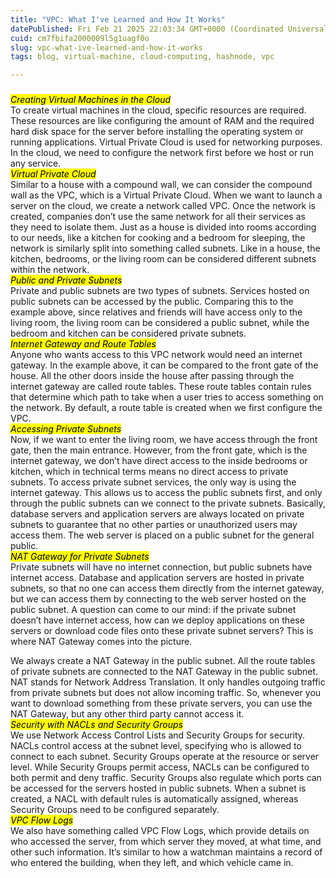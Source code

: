 ```yaml
---
title: "VPC: What I've Learned and How It Works"
datePublished: Fri Feb 21 2025 22:03:34 GMT+0000 (Coordinated Universal Time)
cuid: cm7fbifa2000009l5g1uagf0o
slug: vpc-what-ive-learned-and-how-it-works
tags: blog, virtual-machine, cloud-computing, hashnode, vpc

---
```


###   

*<mark>Creating Virtual Machines in the Cloud</mark>*  
To create virtual machines in the cloud, specific resources are required. These resources are like configuring the amount of RAM and the required hard disk space for the server before installing the operating system or running applications. Virtual Private Cloud is used for networking purposes. In the cloud, we need to configure the network first before we host or run any service.  
*<mark>Virtual Private Cloud</mark>*  
Similar to a house with a compound wall, we can consider the compound wall as the VPC, which is a Virtual Private Cloud. When we want to launch a server on the cloud, we create a network called VPC. Once the network is created, companies don’t use the same network for all their services as they need to isolate them. Just as a house is divided into rooms according to our needs, like a kitchen for cooking and a bedroom for sleeping, the network is similarly split into something called subnets. Like in a house, the kitchen, bedrooms, or the living room can be considered different subnets within the network.  
*<mark>Public and Private Subnets</mark>*  
Private and public subnets are two types of subnets. Services hosted on public subnets can be accessed by the public. Comparing this to the example above, since relatives and friends will have access only to the living room, the living room can be considered a public subnet, while the bedroom and kitchen can be considered private subnets.  
*<mark>Internet Gateway and Route Tables</mark>*  
Anyone who wants access to this VPC network would need an internet gateway. In the example above, it can be compared to the front gate of the house. All the other doors inside the house after passing through the internet gateway are called route tables. These route tables contain rules that determine which path to take when a user tries to access something on the network. By default, a route table is created when we first configure the VPC.  
*<mark>Accessing Private Subnets</mark>*  
Now, if we want to enter the living room, we have access through the front gate, then the main entrance. However, from the front gate, which is the internet gateway, we don’t have direct access to the inside bedrooms or kitchen, which in technical terms means no direct access to private subnets. To access private subnet services, the only way is using the internet gateway. This allows us to access the public subnets first, and only through the public subnets can we connect to the private subnets. Basically, database servers and application servers are always located on private subnets to guarantee that no other parties or unauthorized users may access them. The web server is placed on a public subnet for the general public.  
*<mark>NAT Gateway for Private Subnets</mark>*  
Private subnets will have no internet connection, but public subnets have internet access. Database and application servers are hosted in private subnets, so that no one can access them directly from the internet gateway, but we can access them by connecting to the web server hosted on the public subnet. A question can come to our mind: if the private subnet doesn’t have internet access, how can we deploy applications on these servers or download code files onto these private subnet servers? This is where NAT Gateway comes into the picture.

We always create a NAT Gateway in the public subnet. All the route tables of private subnets are connected to the NAT Gateway in the public subnet. NAT stands for Network Address Translation. It only handles outgoing traffic from private subnets but does not allow incoming traffic. So, whenever you want to download something from these private servers, you can use the NAT Gateway, but any other third party cannot access it.  
*<mark>Security with NACLs and Security Groups</mark>*  
We use Network Access Control Lists and Security Groups for security. NACLs control access at the subnet level, specifying who is allowed to connect to each subnet. Security Groups operate at the resource or server level. While Security Groups permit access, NACLs can be configured to both permit and deny traffic. Security Groups also regulate which ports can be accessed for the servers hosted in public subnets. When a subnet is created, a NACL with default rules is automatically assigned, whereas Security Groups need to be configured separately.  
*<mark>VPC Flow Logs</mark>*  
We also have something called VPC Flow Logs, which provide details on who accessed the server, from which server they moved, at what time, and other such information. It’s similar to how a watchman maintains a record of who entered the building, when they left, and which vehicle came in.
